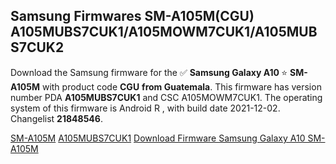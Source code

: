 <h2>Samsung Firmwares SM-A105M(CGU) A105MUBS7CUK1/A105MOWM7CUK1/A105MUBS7CUK2</h2>
Download the Samsung firmware for the ✅ <strong>Samsung Galaxy A10 </strong> ⭐ <strong>SM-A105M</strong> with product code <strong>CGU</strong> <strong> from Guatemala</strong>. This firmware has version number PDA <strong>A105MUBS7CUK1</strong> and CSC A105MOWM7CUK1. The operating system of this firmware is Android R , with build date 2021-12-02. Changelist <strong>21848546</strong>.


[SM-A105M](https://samfirm.shop/samsung/model/SM-A105M)
[A105MUBS7CUK1](https://samfirm.shop/samsung/pda/A105MUBS7CUK1)
[Download Firmware Samsung Galaxy A10 SM-A105M](https://samfirm.shop/samsung/firmware/479270)
